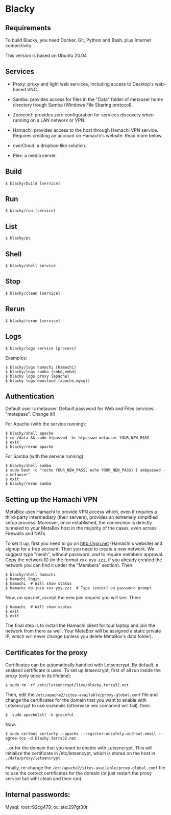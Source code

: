 # Blacky

## Requirements

To build Blacky, you need Docker, Git, Python and Bash, plus Internet connectivity.

This version is based on Ubuntu 20.04

## Services

* Proxy: proxy and light web services, including access to Desktop's web-based VNC.

* Samba: provides access for files in the "Data" folder of metauser home directory trough Samba (Windows File Sharing protocol).

* Zeroconf: provides zero configuration for services discovery when running on a LAN network or VPN.

* Hamachi: provides access to the host through Hamachi VPN service. Requires creating an account on Hamachi's website. Read more below.

* ownCloud: a dropbox-like solution.

* Plex: a media server.

## Build

    $ blacky/build [service]

## Run

    $ blacky/run [service]


## List

    $ blacky/ps

## Shell

    $ blacky/shell service

## Stop

    $ blacky/clean [service]

## Rerun

    $ blacky/rerun [service]

## Logs

    $ blacky/logs service [process]

Examples:
    
    $ blacky/logs hamachi [hamachi]
    $ blacky/logs samba [smbd,nmbd]
    $ blacky logs proxy [apache]
    $ blacky logs owncloud [apache,mysql]

## Authentication

Default user is metauser. Default password for Web and Files services: "metapass". Change it!!

For Apache (with the service running):

    $ blacky/shell apache
    $ cd /data && sudo htpasswd -bc htpasswd metauser YOUR_NEW_PASS
    $ exit
    $ blacky/rerun apache

For Samba (with the service running):

    $ blacky/shell samba
    $ sudo bash -c "(echo YOUR_NEW_PASS; echo YOUR_NEW_PASS) | smbpasswd -a metauser"
    $ exit
    $ blacky/rerun samba


## Setting up the Hamachi VPN

MetaBox uses Hamachi to provide VPN access which, even if requires a third-party intermediary (their servers), provides an extremely simplified setup process. Moreover, once established, the connection is directly tunneled to your MetaBox host in the majority of the cases, even across Firewalls and NATs.

To set it up, first you need to go on http://vpn.net (Hamachi's website) and signup for a free account. Then you need to create a new network. We suggest type "mesh", without password, and to require members approval. Copy the network ID (in the format xxx-yyy-zzz, if you already created the network you can find it under the "Members" section). Then:

    $ blacky/shell hamachi
    $ hamachi login
    $ hamachi  # Will show status
    $ hamachi do-join xxx-yyy-zzz  # Type [enter] on password prompt
    
Now, on vpn.net, accept the new join request you will see. Then:
    
    $ hamachi  # Will show status    
    $ exit
    $ exit

The final step is to install the Hamachi client for tour laptop and join the network from there as well. Your MetaBox will be assigned a static private IP, which will never change (unless you delete MetaBox's data folder).


## Certificates for the proxy

Certificates can be automatically handled with Letsencrypt. By default, a snakeoil certificate is used. To set up letsencrypt, first of all run inside the proxy (only once in its lifetime):

	$ sudo rm -rf /etc/letsencrypt/live/blacky.terra32.net

Then, edit the `/etc/apache2/sites-available/proxy-global.conf` file and change the certificates for the domain that you want to enable with Letsencrypt to use snakeoils (otherwise nex comamnd will fail), then:

	$  sudo apache2ctl -k graceful

Now:

    $ sudo certbot certonly --apache --register-unsafely-without-email --agree-tos -d blacky.terra32.net
    
...or for the domain that you want to enable with Letsencrypt. This will initialize the certificate in /etc/letsencypt, which is stored on the host in `./data/proxy/letsencrypt`

Finally, re-change the `/etc/apache2/sites-available/proxy-global.conf` file to use the correct certificates for the domain (or just restart the proxy service but wiht clean and then run).



## Internal passwords:

Mysql: root:r92cg479, oc_ste:297gr30r
